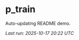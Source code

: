 # p_train

Auto-updating README demo.

<!--START_SECTION:status-->
_Last run: 2025-10-17 20:22 UTC_
<!--END_SECTION:status-->












































































































































































































































































































































































































































































































































































































































































































































































































































































































































































































































































































































































































































































































































































